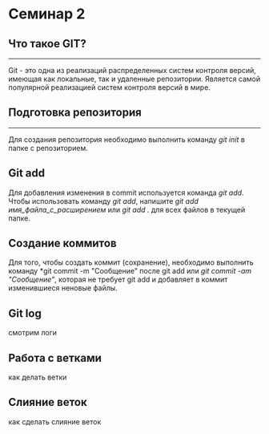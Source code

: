 # Семинар 2

## Что такое GIT?
---

Git - это одна из реализаций распределенных систем контроля версий, имеющая как локальные, так и удаленные репозитории. Является самой   популярной реализацией систем контроля версий в мире. 

## Подготовка репозитория
---

Для создания репозитория необходимо выполнить команду *git init* в папке с репозиторием.

## Git add 

Для добавления изменения в commit используется команда *git add*. Чтобы использовать команду *git add*, напишите *git add имя_файла_с_расширением* или *git add .* для всех файлов в текущей папке.

## Создание коммитов

Для того, чтобы создать коммит (сохранение), необходимо выполнить команду *git commit -m "Сообщение" после git add или *git commit -am "Сообщение"*, которая не требует git add и добавляет в коммит изменившиеся неновые файлы.

## Git log

смотрим логи

## Работа с ветками

как делать ветки

## Слияние веток 

как сделать слияние веток